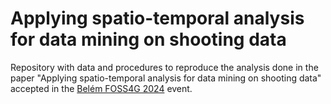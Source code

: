 # Applying spatio-temporal analysis for data mining on shooting data

Repository with data and procedures to reproduce the analysis done in the paper "Applying spatio-temporal analysis for data mining on shooting data" accepted in the [Belém FOSS4G 2024](https://2024.foss4g.org) event.

